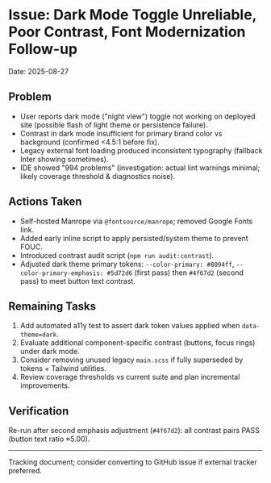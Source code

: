 # Issue: Dark Mode Toggle Unreliable, Poor Contrast, Font Modernization Follow-up

Date: 2025-08-27

## Problem

- User reports dark mode ("night view") toggle not working on deployed site (possible flash of light theme or persistence failure).
- Contrast in dark mode insufficient for primary brand color vs background (confirmed <4.5:1 before fix).
- Legacy external font loading produced inconsistent typography (fallback Inter showing sometimes).
- IDE showed "994 problems" (investigation: actual lint warnings minimal; likely coverage threshold & diagnostics noise).

## Actions Taken

- Self-hosted Manrope via `@fontsource/manrope`; removed Google Fonts link.
- Added early inline script to apply persisted/system theme to prevent FOUC.
- Introduced contrast audit script (`npm run audit:contrast`).
- Adjusted dark theme primary tokens: `--color-primary: #8094ff`, `--color-primary-emphasis: #5d72d6` (first pass) then `#4f67d2` (second pass) to meet button text contrast.

## Remaining Tasks

1. Add automated a11y test to assert dark token values applied when `data-theme=dark`.
2. Evaluate additional component-specific contrast (buttons, focus rings) under dark mode.
3. Consider removing unused legacy `main.scss` if fully superseded by tokens + Tailwind utilities.
4. Review coverage thresholds vs current suite and plan incremental improvements.

## Verification

Re-run after second emphasis adjustment (`#4f67d2`): all contrast pairs PASS (button text ratio ≈5.00).

---
Tracking document; consider converting to GitHub issue if external tracker preferred.
